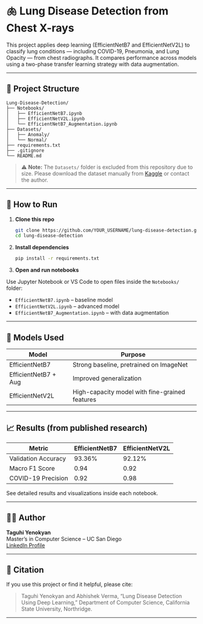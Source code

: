 # 🫁 Lung Disease Detection from Chest X-rays

This project applies deep learning (EfficientNetB7 and EfficientNetV2L) to classify lung conditions — including COVID-19, Pneumonia, and Lung Opacity — from chest radiographs. It compares performance across models using a two-phase transfer learning strategy with data augmentation.

---

## 📂 Project Structure

```
Lung-Disease-Detection/
├── Notebooks/
│   ├── EfficientNetB7.ipynb
│   ├── EfficientNetV2L.ipynb
│   └── EfficientNetB7_Augmentation.ipynb
├── Datasets/
│   ├── Anomaly/
│   └── Normal/
├── requirements.txt
├── .gitignore
└── README.md
```

> ⚠️ **Note:** The `Datasets/` folder is excluded from this repository due to size. Please download the dataset manually from [Kaggle](https://www.kaggle.com/datasets/fatemehmehrparvar/lung-disease) or contact the author.

---

## 🚀 How to Run

1. **Clone this repo**
   ```bash
   git clone https://github.com/YOUR_USERNAME/lung-disease-detection.git
   cd lung-disease-detection
   ```

2. **Install dependencies**
   ```bash
   pip install -r requirements.txt
   ```

3. **Open and run notebooks**

Use Jupyter Notebook or VS Code to open files inside the `Notebooks/` folder:

- `EfficientNetB7.ipynb` – baseline model  
- `EfficientNetV2L.ipynb` – advanced model  
- `EfficientNetB7_Augmentation.ipynb` – with data augmentation  

---

## 🧪 Models Used

| Model                | Purpose                              |
|----------------------|--------------------------------------|
| EfficientNetB7       | Strong baseline, pretrained on ImageNet |
| EfficientNetB7 + Aug | Improved generalization              |
| EfficientNetV2L      | High-capacity model with fine-grained features |

---

## 📈 Results (from published research)

| Metric              | EfficientNetB7 | EfficientNetV2L |
|---------------------|----------------|-----------------|
| Validation Accuracy | 93.36%         | 92.12%          |
| Macro F1 Score      | 0.94           | 0.92            |
| COVID-19 Precision  | 0.92           | 0.98            |

See detailed results and visualizations inside each notebook.

---

## 👩‍💻 Author

**Taguhi Yenokyan**  
Master’s in Computer Science – UC San Diego  
[LinkedIn Profile](https://www.linkedin.com/in/taguhiyenokyan)

---

## 📜 Citation

If you use this project or find it helpful, please cite:

> Taguhi Yenokyan and Abhishek Verma, “Lung Disease Detection Using Deep Learning,” Department of Computer Science, California State University, Northridge.

---
